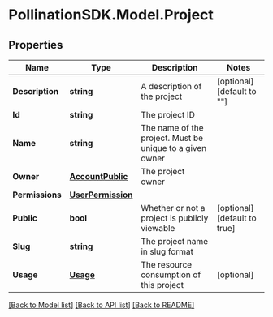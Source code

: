 
# PollinationSDK.Model.Project

## Properties

Name | Type | Description | Notes
------------ | ------------- | ------------- | -------------
**Description** | **string** | A description of the project | [optional] [default to ""]
**Id** | **string** | The project ID | 
**Name** | **string** | The name of the project. Must be unique to a given owner | 
**Owner** | [**AccountPublic**](AccountPublic.md) | The project owner | 
**Permissions** | [**UserPermission**](UserPermission.md) |  | 
**Public** | **bool** | Whether or not a project is publicly viewable | [optional] [default to true]
**Slug** | **string** | The project name in slug format | 
**Usage** | [**Usage**](Usage.md) | The resource consumption of this project | [optional] 

[[Back to Model list]](../README.md#documentation-for-models)
[[Back to API list]](../README.md#documentation-for-api-endpoints)
[[Back to README]](../README.md)

